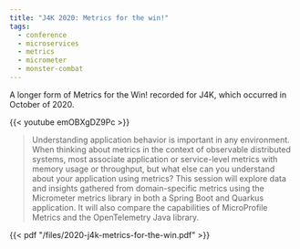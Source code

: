 ```yaml
---
title: "J4K 2020: Metrics for the win!"
tags:
  - conference
  - microservices
  - metrics
  - micrometer
  - monster-combat
---
```


A longer form of Metrics for the Win! recorded for J4K, which occurred in
October of 2020.

{{< youtube emOBXgDZ9Pc >}}

<!--more-->

> Understanding application behavior is important in any environment. When thinking about metrics in the context of observable distributed systems, most associate application or service-level metrics with memory usage or throughput, but what else can you understand about your application using metrics? This session will explore data and insights gathered from domain-specific metrics using the Micrometer metrics library in both a Spring Boot and Quarkus application. It will also compare the capabilities of MicroProfile Metrics and the OpenTelemetry Java library.

{{< pdf "/files/2020-j4k-metrics-for-the-win.pdf" >}}